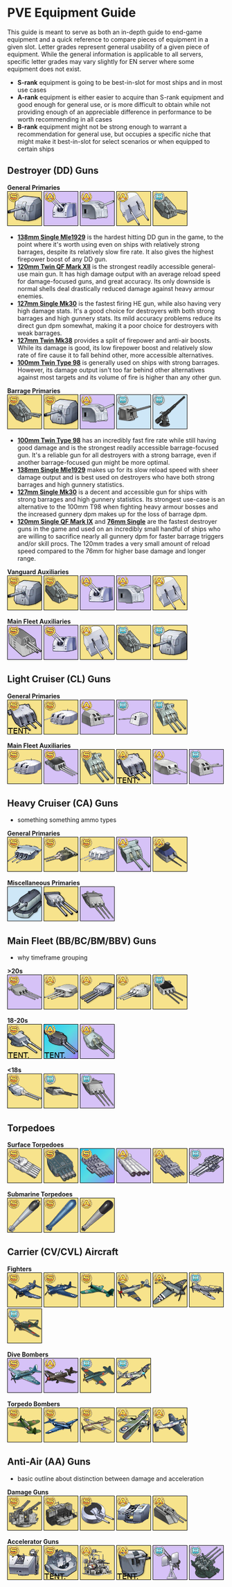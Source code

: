 # PVE Equipment Guide
This guide is meant to serve as both an in-depth guide to end-game equipment and a quick reference to compare pieces of equipment in a given slot. Letter grades represent general usability of a given piece of equipment. While the general information is applicable to all servers, specific letter grades may vary slightly for EN server where some equipment does not exist.
 - **S-rank** equipment is going to be best-in-slot for most ships and in most use cases
 - **A-rank** equipment is either easier to acquire than S-rank equipment and good enough for general use, or is more difficult to obtain while not providing enough of an appreciable difference in performance to be worth recommending in all cases
 - **B-rank** equipment might not be strong enough to warrant a recommendation for general use, but occupies a specific niche that might make it best-in-slot for select scenarios or when equipped to certain ships

## Destroyer (DD) Guns
**General Primaries** <br/>
[![138mm Single](/resources/138mm%20single%20gr_s.png)]()
[![120mm Twin](/resources/120mm%20twin%20gr_a.png)]()
[![127mm Single](/resources/127mm%20single%20gr_a.png)]()
[![127mm Twin](/resources/127mm%20twin%20gr_a.png)]()
[![100mm Twin](/resources/100mm%20twin%20gr_b.png)]()

 - **[138mm Single Mle1929]()** is the hardest hitting DD gun in the game, to the point where it's worth using even on ships with relatively strong barrages, despite its relatively slow fire rate. It also gives the highest firepower boost of any DD gun.
 - **[120mm Twin QF Mark XII]()** is the strongest readily accessible general-use main gun. It has high damage output with an average reload speed for damage-focused guns, and great accuracy. Its only downside is normal shells deal drastically reduced damage against heavy armour enemies.
 - **[127mm Single Mk30]()** is the fastest firing HE gun, while also having very high damage stats. It's a good choice for destroyers with both strong barrages and high gunnery stats. Its mild accuracy problems reduce its direct gun dpm somewhat, making it a poor choice for destroyers with weak barrages.
 - **[127mm Twin Mk38]()** provides a split of firepower and anti-air boosts. While its damage is good, its low firepower boost and relatively slow rate of fire cause it to fall behind other, more accessible alternatives.
 - **[100mm Twin Type 98]()** is generally used on ships with strong barrages. However, its damage output isn't too far behind other alternatives against most targets and its volume of fire is higher than any other gun.
 
 **Barrage Primaries** <br/>
 [![100mm Twin](/resources/100mm%20twin%20gr_s.png)]()
 [![138mm Single](/resources/138mm%20single%20gr_s.png)]()
 [![127mm Single](/resources/127mm%20single%20gr_a.png)]()
 [![120mm Single](/resources/120mm%20single%20gr_b.png)]()
 [![76mm Single](/resources/76mm%20single%20gr_b.png)]()
 
 - **[100mm Twin Type 98]()** has an incredibly fast fire rate while still having good damage and is the strongest readily accessible barrage-focused gun. It's a reliable gun for all destroyers with a strong barrage, even if another barrage-focused gun might be more optimal.
 - **[138mm Single Mle1929]()** makes up for its slow reload speed with sheer damage output and is best used on destroyers who have both strong barrages and high gunnery statistics.
 - **[127mm Single Mk30]()** is a decent and accessible gun for ships with strong barrages and high gunnery statistics. Its strongest use-case is an alternative to the 100mm T98 when fighting heavy armour bosses and the increased gunnery dpm makes up for the loss of barrage dpm.
 - **[120mm Single QF Mark IX]()** and **[76mm Single]()** are the fastest destroyer guns in the game and used on an incredibly small handful of ships who are willing to sacrifice nearly all gunnery dpm for faster barrage triggers and/or skill procs. The 120mm trades a very small amount of reload speed compared to the 76mm for higher base damage and longer range.
 
 **Vanguard Auxiliaries** <br/>
 [![138mm Single](/resources/138mm%20single%20gr_s.png)]()
 [![100mm Twin](/resources/100mm%20twin%20gr_s.png)]()
 [![120mm Twin](/resources/120mm%20twin%20gr_a.png)]()
 [![127mm Single](/resources/127mm%20single%20gr_a.png)]()
 [![127mm Twin](/resources/127mm%20twin%20gr_a.png)]()
 
 **Main Fleet Auxiliaries** <br/>
 [![128mm Twin](/resources/128mm%20twin%20gr_s.png)]()
 [![120mm Twin](/resources/120mm%20twin%20gr_s.png)]()
 [![127mm Twin](/resources/127mm%20twin%20gr_a.png)]()
 [![100mm Twin](/resources/100mm%20twin%20gr_b.png)]()
 [![138mm Single](/resources/138mm%20single%20gr_b.png)]()
 
 ## Light Cruiser (CL) Guns
**General Primaries** <br/>
[![pr152mm Triple HE](/resources/pr152mm%20triple%20he%20gr_s%20TENTATIVE.png)]()
[![pr152mm Triple AP](/resources/pr152mm%20triple%20ap%20gr_s.png)]()
[![150mm Twin TbtsK](/resources/150mm%20twin%20tbtsk%20gr_a.png)]()
[![150mm Single SKC](/resources/150mm%20single%20skc%20gr_b.png)]()
[![155mm Triple](/resources/155mm%20triple%20gr_b.png)]()

**Main Fleet Auxiliaries** <br/>
[![pr152mm Triple AP](/resources/pr152mm%20triple%20ap%20gr_s.png)]()
[![152mm Triple HE](/resources/152mm%20triple%20he%20gr_s.png)]()
[![155mm Triple](/resources/155mm%20triple%20gr_s.png)]()
[![pr152mm Triple HE](/resources/pr152mm%20triple%20he%20gr_a%20TENTATIVE.png)]()
[![152mm Twin AP](/resources/152mm%20twin%20ap%20gr_a.png)]()
[![150mm Twin TbtsK](/resources/150mm%20twin%20tbtsk%20gr_b.png)]()

## Heavy Cruiser (CA) Guns
- something something ammo types

**General Primaries** <br/>
[![pr203mm Triple HE](/resources/pr203mm%20triple%20he%20gr_s.png)]()
[![pr203mm Mounted no.3](/resources/pr203mm%20mounted%20no3%20gr_s.png)]()
[![pr203mm Triple SKC](/resources/pr203mm%20triple%20skc%20gr_s.png)]()
[![203mm Mounted](/resources/203mm%20mounted%20gr_a.png)]()
[![203mm Twin SKC](/resources/203mm%20twin%20skc%20gr_a.png)]()

**Miscellaneous Primaries** <br/>
[![Submarine 203mm Twin](/resources/sub%20203mm%20twin.png)]()
[![310mm Triple](/resources/pr310mm%20triple.png)]()
[![283mm Triple](/resources/283mm%20triple.png)]()

## Main Fleet (BB/BC/BM/BBV) Guns
 - why timeframe grouping

**>20s** <br/>
[![406mm Triple Mk6](/resources/406mm%20triple%20mk6%20gr_s.png)]()
[![pr381mm Triple](/resources/pr381mm%20triple%20gr_a.png)]()
[![380mm Quad](/resources/380mm%20quad%20gr_a.png)]()
[![pr410mm Triple](/resources/pr410mm%20triple%20gr_a.png)]()
[![406mm Triple MkI](/resources/406mm%20triple%20mki%20gr_b.png)]()

**18-20s** <br/>
[![pr406mm Twin SKC](/resources/pr406mm%20twin%20skc%20gr_s%20TENTATIVE.png)]()
[![pr457mm Twin](/resources/pr457mm%20twin%20gr_a%20TENTATIVE.png)]()
[![410mm Twin](/resources/410mm%20twin%20gr_a.png)]()

**<18s** <br/>
[![pr381mm Twin Kai](/resources/pr381mm%20twin%20kai%20gr_s.png)]()
[![380mm Twin SKC](/resources/380mm%20twin%20skc%20gr_b.png)]()
[![283mm Triple](/resources/283mm%20triple%20gr_b.png)]()

## Torpedoes

**Surface Torpedoes** <br/>
[![533mm Quint](/resources/533mm%20quint%20torpedoes%20gr_s.png)]()
[![610mm Quad](/resources/610mm%20quad%20torpedoes%20gr_s.png)]()
[![533mm Quint Homing](/resources/533mm%20quint%20homing%20torpedoes%20gr_s.png)]()
[![533mm Quad](/resources/533mm%20quad%20torpedoes%20gr_a.png)]()
[![533mm Quad Homing](/resources/533mm%20quad%20homing%20torpedoes%20gr_a.png)]()
[![550mm Triple](/resources/550mm%20triple%20torpedoes%20gr_b.png)]()

**Submarine Torpedoes** <br/>
[![G7e Acoustic Torpedoes](/resources/g7e%20acoustic%20torpedoes%20gr_s.png)]()
[![Mk16 Torpedoes](/resources/mk16%20torpedoes%20gr_s.png)]()
[![T95 Oxygen Torpedoes](/resources/t95%20oxygen%20torpedoes%20gr_a.png)]()

## Carrier (CV/CVL) Aircraft

**Fighters** <br/>
[![F4U Corsair (VF-17)](/resources/f4u%20corsair%20vf-17%20gr_s.png)]()
[![F6F Hellcat](/resources/f6f%20hellcat%20gr_s.png)]()
[![Reppuu](/resources/reppuu%20gr_s.png)]()
[![Seafang](/resources/seafang%20gr_a.png)]()
[![Sea Fury](/resources/sea%20fury%20gr_a.png)]()
[![Me-155](/resources/me-155%20gr_b.png)]()
[![Zero M52](/resources/zero%20m52%20gr_b.png)]()

**Dive Bombers** <br/>
[![SB2C Helldiver](/resources/sb2c%20helldiver%20gr_s.png)]()
[![Ju-87c](/resources/ju-87c%20gr_a.png)]()
[![Suisei](/resources/suisei%20gr_b.png)]()
[![Firefly](/resources/firefly%20gr_b.png)]()

**Torpedo Bombers** <br/>
[![Ryuusei](/resources/ryuusei%20gr_s.png)]()
[![Torpedo Squadron 8](/resources/vt-8%20gr_s.png)]()
[![Barracuda](/resources/barracuda%20gr_s.png)]()
[![Swordfish (818)](/resources/swordfish%20818%20gr_a.png)]()
[![Firebrand](/resources/firebrand%20gr_a.png)]()

## Anti-Air (AA) Guns
 - basic outline about distinction between damage and acceleration

**Damage Guns** <br/>
[![40mm Quad Bofors](/resources/40mm%20quad%20bofors%20gr_s.png)]()
[![40mm 8x Pom-Pom](/resources/40mm%208x%20pom-pom%20gr_s.png)]()
[![113mm Twin](/resources/113mm%20twin%20gr_s.png)]()
[![100mm Twin High-Angle](/resources/100mm%20twin%20high-angle%20gr_a.png)]()
[![105mm Twin SKC](/resources/105mm%20twin%20skc%20gr_a.png)]()

**Accelerator Guns** <br/>
[![40mm Twin Bofors STAAG](/resources/40mm%20twin%20bofors%20staag%20gr_s.png)]()
[![40mm Twin Bofors T98](/resources/40mm%20twin%20bofors%20t98%20gr_s%20TENTATIVE.png)]()
[![40mm Twin Bofors Hazemeyer](/resources/40mm%20twin%20bofors%20hazemeyer%20gr_a.png)]()
[![37mm Twin ACAD](/resources/37mm%20twin%20acad%20gr_a%20TENTATIVE.png)]()
[![20mm Twin Oerlikon](/resources/20mm%20twin%20oerlikon%20gr_b.png)]()
[![25mm Triple](/resources/25mm%20triple%20gr_b.png)]()
